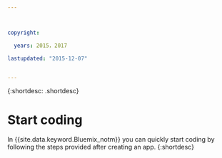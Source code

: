 ```yaml
---



copyright:

  years: 2015，2017

lastupdated: "2015-12-07"


---
```


{:shortdesc: .shortdesc}

# Start coding


In {{site.data.keyword.Bluemix_notm}} you can quickly start coding by following the steps provided after creating an app.
{:shortdesc}

